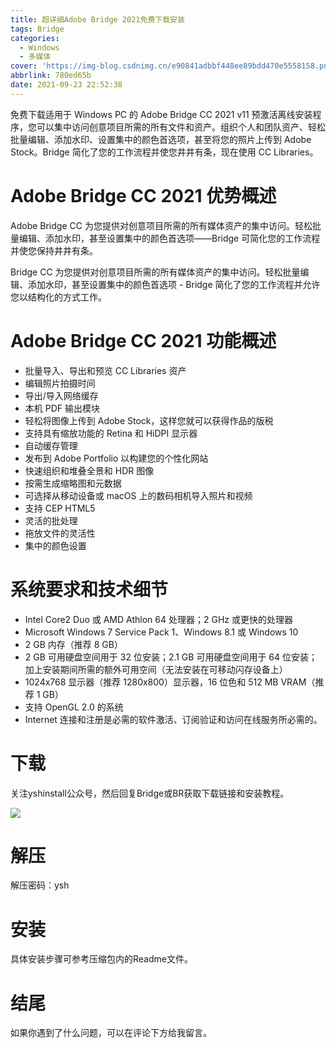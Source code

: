 ```yaml
---
title: 超详细Adobe Bridge 2021免费下载安装
tags: Bridge
categories:
  - Windows
  - 多媒体
cover: 'https://img-blog.csdnimg.cn/e90841adbbf448ee89bdd470e5558158.png#pic_center'
abbrlink: 780ed65b
date: 2021-09-23 22:52:38
---
```


免费下载适用于 Windows PC 的 Adob​​e Bridge CC 2021 v11 预激活离线安装程序，您可以集中访问创意项目所需的所有文件和资产。组织个人和团队资产、轻松批量编辑、添加水印、设置集中的颜色首选项，甚至将您的照片上传到 Adob​​e Stock。Bridge 简化了您的工作流程并使您井井有条，现在使用 CC Libraries。

# Adobe Bridge CC 2021 优势概述
Adobe Bridge CC 为您提供对创意项目所需的所有媒体资产的集中访问。轻松批量编辑、添加水印，甚至设置集中的颜色首选项——Bridge 可简化您的工作流程并使您保持井井有条。

Bridge CC 为您提供对创意项目所需的所有媒体资产的集中访问。轻松批量编辑、添加水印，甚至设置集中的颜色首选项 - Bridge 简化了您的工作流程并允许您以结构化的方式工作。

# Adobe Bridge CC 2021 功能概述
- 批量导入、导出和预览 CC Libraries 资产
- 编辑照片拍摄时间
- 导出/导入网络缓存
- 本机 PDF 输出模块
- 轻松将图像上传到 Adob​​e Stock，这样您就可以获得作品的版税
- 支持具有缩放功能的 Retina 和 HiDPI 显示器
- 自动缓存管理
- 发布到 Adob​​e Portfolio 以构建您的个性化网站
- 快速组织和堆叠全景和 HDR 图像
- 按需生成缩略图和元数据
- 可选择从移动设备或 macOS 上的数码相机导入照片和视频
- 支持 CEP HTML5
- 灵活的批处理
- 拖放文件的灵活性
- 集中的颜色设置

# 系统要求和技术细节
- Intel Core2 Duo 或 AMD Athlon 64 处理器；2 GHz 或更快的处理器
- Microsoft Windows 7 Service Pack 1、Windows 8.1 或 Windows 10
- 2 GB 内存（推荐 8 GB）
- 2 GB 可用硬盘空间用于 32 位安装；2.1 GB 可用硬盘空间用于 64 位安装；加上安装期间所需的额外可用空间（无法安装在可移动闪存设备上）
- 1024x768 显示器（推荐 1280x800）显示器，16 位色和 512 MB VRAM（推荐 1 GB）
- 支持 OpenGL 2.0 的系统
- Internet 连接和注册是必需的软件激活、订阅验证和访问在线服务所必需的。

# 下载
关注yshinstall公众号，然后回复Bridge或BR获取下载链接和安装教程。

![](https://img-blog.csdnimg.cn/f824f9d6c4ca40549a3d02de1938c17c.jpg#pic_center)

# 解压
解压密码：ysh

# 安装
具体安装步骤可参考压缩包内的Readme文件。

# 结尾
如果你遇到了什么问题，可以在评论下方给我留言。

